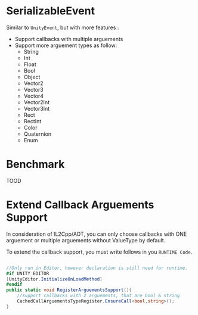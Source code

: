 # SerializableEvent

Similar to `UnityEvent`, but with more features :

- Support callbacks with multiple arguements 
- Support more arguement types as follow:
    - String
    - Int
    - Float
    - Bool
    - Object
    - Vector2
    - Vector3
    - Vector4
    - Vector2Int
    - Vector3Int
    - Rect
    - RectInt
    - Color
    - Quaternion
    - Enum

# Benchmark

TOOD

# Extend Callback Arguements Support
In consideration of IL2Cpp/AOT, you can only choose callbacks with ONE arguement or multiple arguements without ValueType by default.

To extend the callback support, you must write follows in you `RUNTIME Code`.


```csharp

//Only run in Editor, however declaration is still need for runtime.
#if UNITY_EDITOR 
[UnityEditor.InitializeOnLoadMethod] 
#endif
public static void RegisterArguementsSupport(){
    //support callbacks with 2 arguements, that are bool & string
    CachedCallArguementsTypeRegister.EnsureCall<bool,string>();
}

```


